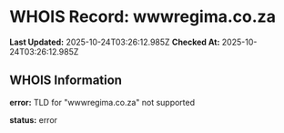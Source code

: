 # WHOIS Record: wwwregima.co.za

**Last Updated:** 2025-10-24T03:26:12.985Z
**Checked At:** 2025-10-24T03:26:12.985Z

## WHOIS Information

**error:** TLD for "wwwregima.co.za" not supported

**status:** error

